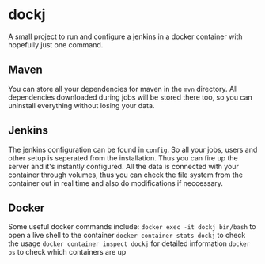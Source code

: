 # dockj
A small project to run and configure a jenkins in a docker container with hopefully just one command.
## Maven
You can store all your dependencies for maven in the `mvn` directory. All dependencies downloaded during jobs will be stored there too, so you can uninstall everything without losing your data.
## Jenkins
The jenkins configuration can be found in `config`. So all your jobs, users and other setup is seperated from the installation. Thus you can fire up the server and it's instantly configured. All the data is connected with your container through volumes, thus you can check the file system from the container out in real time and also do modifications if neccessary.
## Docker
Some useful docker commands include:
`docker exec -it dockj bin/bash` to open a live shell to the container
`docker container stats dockj` to check the usage
`docker container inspect dockj` for detailed information
`docker ps` to check which containers are up
